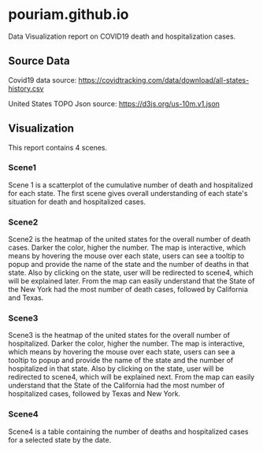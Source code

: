 # pouriam.github.io

Data Visualization report on COVID19 death and hospitalization cases.

## Source Data
Covid19 data source:
https://covidtracking.com/data/download/all-states-history.csv

United States TOPO Json source:
https://d3js.org/us-10m.v1.json


## Visualization
This report contains 4 scenes.

### Scene1
Scene 1 is a scatterplot of the cumulative number of death and hospitalized for each state. The first scene gives overall understanding of each state's situation for death and hospitalized cases.

### Scene2
Scene2 is the heatmap of the united states for the overall number of death cases. Darker the color, higher the number. The map is interactive, which means by hovering the mouse over each state, users can see a tooltip to popup and provide the name of the state and the number of deaths in that state. Also by clicking on the state, user will be redirected to scene4, which will be explained later. From the map can easily understand that the State of the New York had the most number of death cases, followed by California and Texas.

### Scene3
Scene3 is the heatmap of the united states for the overall number of hospitalized. Darker the color, higher the number. The map is interactive, which means by hovering the mouse over each state, users can see a tooltip to popup and provide the name of the state and the number of hospitalized in that state. Also by clicking on the state, user will be redirected to scene4, which will be explained next. From the map can easily understand that the State of the California had the most number of hospitalized cases, followed by Texas and New York.

### Scene4
Scene4 is a table containing the number of deaths and hospitalized cases for a selected state by the date. 